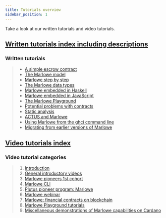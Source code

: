 ```yaml
---
title: Tutorials overview
sidebar_position: 1
---
```


Take a look at our written tutorials and video tutorials. 

## [Written tutorials index including descriptions](written-tutorials-index.md)

### Written tutorials

> * [A simple escrow contract](escrow-ex.md)
> * [The Marlowe model](marlowe-model.md)
> * [Marlowe step by step](marlowe-step-by-step.md)
> * [The Marlowe data types](marlowe-data.md)
> * [Marlowe embedded in Haskell](embedded-marlowe.md)
> * [Marlowe embedded in JavaScript](javascript-embedding.md)
> * [The Marlowe Playground](playground-overview.md)
> * [Potential problems with contracts](potential-problems-with-contracts.md)
> * [Static analysis](static-analysis.md)
> * [ACTUS and Marlowe](actus-marlowe.md)
> * [Using Marlowe from the ghci command line](using-marlowe.md)
> * [Migrating from earlier versions of Marlowe](migrating.md)

## [Video tutorials index](video-tutorials-index.md)

### Video tutorial categories

> 1. [Introduction](video-tutorials-index#introduction)
> 2. [General introductory videos](video-tutorials-index#general-introductory-videos)
> 3. [Marlowe pioneers 1st cohort](video-tutorials-index#marlowe-pioneers-1st-cohort)
> 4. [Marlowe CLI](video-tutorials-index#marlowe-cli)
> 5. [Plutus pioneer program: Marlowe](video-tutorials-index#plutus-pioneer-program-marlowe)
> 6. [Marlowe webinar](video-tutorials-index#marlowe-webinar)
> 7. [Marlowe: financial contracts on blockchain](video-tutorials-index#marlowe-financial-contracts-on-blockchain)
> 8. [Marlowe Playground tutorials](video-tutorials-index#marlowe-playground-tutorials)
> 9. [Miscellaneous demonstrations of Marlowe capabilities on Cardano](video-tutorials-index#miscellaneous-demonstrations-of-marlowe-capabilities-on-cardano)
